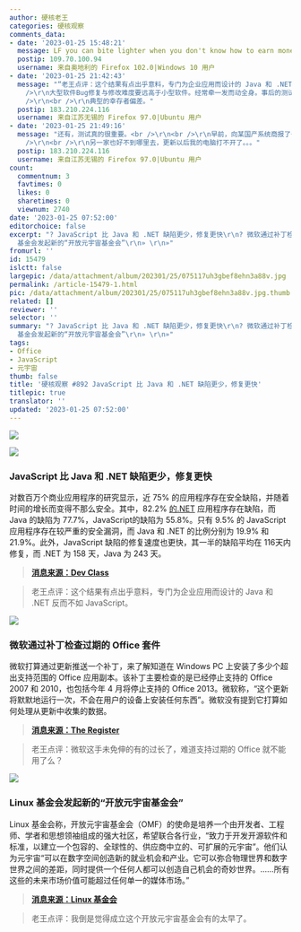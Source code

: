 ```yaml
---
author: 硬核老王
categories: 硬核观察
comments_data:
- date: '2023-01-25 15:48:21'
  message: LF you can bite lighter when you don't know how to earn money.
  postip: 109.70.100.94
  username: 来自奥地利的 Firefox 102.0|Windows 10 用户
- date: '2023-01-25 21:42:43'
  message: "“老王点评：这个结果有点出乎意料，专门为企业应用而设计的 Java 和 .NET 反而不如 JavaScript。”<br />\r\n<br
    />\r\n大型软件Bug修复与修改难度要远高于小型软件。经常牵一发而动全身。事后的测试更加详细与复杂。需要时间长很正常。<br />\r\n<br />\r\n不是JavaScript更安全，而是没人用它开发大型软件。<br
    />\r\n<br />\r\n典型的幸存者偏差。"
  postip: 183.210.224.116
  username: 来自江苏无锡的 Firefox 97.0|Ubuntu 用户
- date: '2023-01-25 21:49:16'
  message: "还有，测试真的很重要。<br />\r\n<br />\r\n早前，向某国产系统商报了一个安全隐患，对方很快出了一个更新修复（印象中1～2星期内）。结果大量客户机更新后崩溃。成为笑话。<br
    />\r\n<br />\r\n另一家也好不到哪里去，更新以后我的电脑打不开了。。。"
  postip: 183.210.224.116
  username: 来自江苏无锡的 Firefox 97.0|Ubuntu 用户
count:
  commentnum: 3
  favtimes: 0
  likes: 0
  sharetimes: 0
  viewnum: 2740
date: '2023-01-25 07:52:00'
editorchoice: false
excerpt: "? JavaScript 比 Java 和 .NET 缺陷更少，修复更快\r\n? 微软通过补丁检查过期的 Office 套件\r\n? Linux
  基金会发起新的“开放元宇宙基金会”\r\n» \r\n»"
fromurl: ''
id: 15479
islctt: false
largepic: /data/attachment/album/202301/25/075117uh3gbef8ehn3a88v.jpg
permalink: /article-15479-1.html
pic: /data/attachment/album/202301/25/075117uh3gbef8ehn3a88v.jpg.thumb.jpg
related: []
reviewer: ''
selector: ''
summary: "? JavaScript 比 Java 和 .NET 缺陷更少，修复更快\r\n? 微软通过补丁检查过期的 Office 套件\r\n? Linux
  基金会发起新的“开放元宇宙基金会”\r\n» \r\n»"
tags:
- Office
- JavaScript
- 元宇宙
thumb: false
title: '硬核观察 #892 JavaScript 比 Java 和 .NET 缺陷更少，修复更快'
titlepic: true
translator: ''
updated: '2023-01-25 07:52:00'
---
```


![](/data/attachment/album/202301/25/075117uh3gbef8ehn3a88v.jpg)


![](/data/attachment/album/202301/25/075132ol555kg752l25wgl.jpg)


### JavaScript 比 Java 和 .NET 缺陷更少，修复更快


对数百万个商业应用程序的研究显示，近 75% 的应用程序存在安全缺陷，并随着时间的增长而变得不那么安全。其中，82.2% [的.NET](http://xn--hxy.net/) 应用程序存在缺陷，而 Java 的缺陷为 77.7%，JavaScript的缺陷为 55.8%。只有 9.5% 的 JavaScript 应用程序存在较严重的安全漏洞，而 Java 和 .NET 的比例分别为 19.9% 和 21.9%。此外，JavaScript 缺陷的修复速度也更快，其一半的缺陷平均在 116天内修复，而 .NET 为 158 天，Java 为 243 天。



> 
> **[消息来源：Dev Class](https://devclass.com/2023/01/17/application-security-survey-finds-javascript-beats-java-and-net-with-fewer-flaws-faster-fixes/)**
> 
> 
> 



> 
> 老王点评：这个结果有点出乎意料，专门为企业应用而设计的 Java 和 .NET 反而不如 JavaScript。
> 
> 
> 


![](/data/attachment/album/202301/25/075141npgpepxd6bbjbkua.jpg)


### 微软通过补丁检查过期的 Office 套件


微软打算通过更新推送一个补丁，来了解知道在 Windows PC 上安装了多少个超出支持范围的 Office 应用副本。该补丁主要检查的是已经停止支持的 Office 2007 和 2010，也包括今年 4 月将停止支持的 Office 2013。微软称，“这个更新将默默地运行一次，不会在用户的设备上安装任何东西”。微软没有提到它打算如何处理从更新中收集的数据。



> 
> **[消息来源：The Register](https://www.theregister.com/2023/01/21/microsoft_office_count_update/)**
> 
> 
> 



> 
> 老王点评：微软这手未免伸的有的过长了，难道支持过期的 Office 就不能用了么？
> 
> 
> 


![](/data/attachment/album/202301/25/075200fkelivddz7mmxwji.jpg)


### Linux 基金会发起新的“开放元宇宙基金会”


Linux 基金会称，开放元宇宙基金会（OMF）的使命是培养一个由开发者、工程师、学者和思想领袖组成的强大社区，希望联合各行业，“致力于开发开源软件和标准，以建立一个包容的、全球性的、供应商中立的、可扩展的元宇宙”。他们认为元宇宙“可以在数字空间创造新的就业机会和产业。它可以弥合物理世界和数字世界之间的差距，同时提供一个任何人都可以创造自己机会的奇妙世界。……所有这些的未来市场价值可能超过任何单一的媒体市场。”



> 
> **[消息来源：Linux 基金会](https://www.linuxfoundation.org/press/open-metaverse-foundation)**
> 
> 
> 



> 
> 老王点评：我倒是觉得成立这个开放元宇宙基金会有的太早了。
> 
> 
>